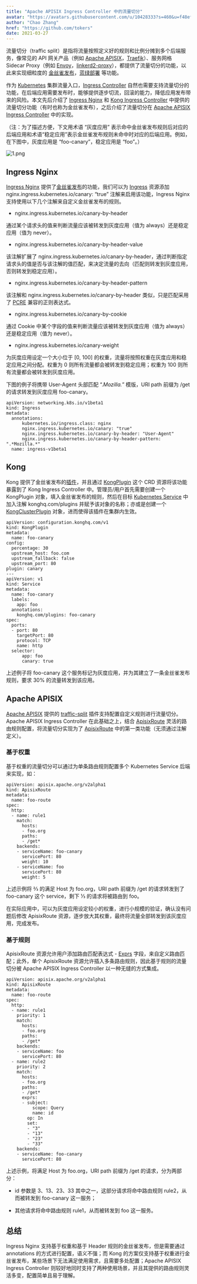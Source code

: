 ```yaml
---
title: "Apache APISIX Ingress Controller 中的流量切分"
avatar: "https://avatars.githubusercontent.com/u/10428333?s=460&u=f48ef50c5621a1616a3ede50221547e34270e061&v=4"
author: "Chao Zhang"
href: "https://github.com/tokers"
date: 2021-03-27
---
```


流量切分（traffic split）是指将流量按照定义好的规则和比例分摊到多个后端服务，像常见的 API 网关产品（例如 [Apache APISIX](https://apisix.apache.org/)，[Traefik](https://traefik.io/)）、服务网格 Sidecar Proxy（例如 [Envoy](https://envoyproxy.io/)，[linkerd2-proxy](https://github.com/linkerd/linkerd2-proxy)），都提供了流量切分的功能，以此来实现细粒度的 [金丝雀发布](https://blog.getambassador.io/cloud-native-patterns-canary-release-1cb8f82d371a)，[蓝绿部署](https://martinfowler.com/bliki/BlueGreenDeployment.html) 等功能。

作为 [Kubernetes](https://kubernetes.io/) 集群流量入口，[Ingress Controller](https://kubernetes.io/docs/concepts/services-networking/ingress-controllers/) 自然也需要支持流量切分的功能，在后端应用需要发布时，能够提供逐步切流，回滚的能力，降低应用发布带来的风险。本文先后介绍了 [Ingress Nginx](https://kubernetes.github.io/ingress-nginx/) 和 [Kong Ingress Controller](https://github.com/Kong/kubernetes-ingress-controller) 中提供的流量切分功能（有时也称为金丝雀发布），之后介绍了流量切分在 [Apache APISIX Ingress Controller](https://github.com/apache/apisix-ingress-controller) 中的实现。

（注：为了描述方便，下文用术语 “灰度应用” 表示命中金丝雀发布规则后对应的后端应用和术语“稳定应用”表示金丝雀发布规则未命中时对应的后端应用。例如，在下图中，灰度应用是 “foo-canary”，稳定应用是 “foo”。）

![1.png](https://lh6.googleusercontent.com/E_qq-RFIcVBbTFsI8-QTNH7Io5vOXapdQUaAzKE2mYlyvtXUlZEoSd8aVMHAppARmXx9_wgHsgP1CWK_R74MfPV58dLQ71kEcU57DooHKz2LuKb6D6TW9B2_C8rLsm8wHTk2_zZt)

## Ingress Nginx

[Ingress Nginx](https://kubernetes.github.io/ingress-nginx/) 提供了[金丝雀发布](https://kubernetes.github.io/ingress-nginx/user-guide/nginx-configuration/annotations/#canary)的功能，我们可以为 [Ingress](https://kubernetes.io/docs/concepts/services-networking/ingress/) 资源添加 nginx.ingress.kubernetes.io/canary: “true” 注解来启用该功能，Ingress Nginx 支持使用以下几个注解来自定义金丝雀发布的规则。

+ nginx.ingress.kubernetes.io/canary-by-header

通过某个请求头的值来判断流量应该被转发到灰度应用（值为 always）还是稳定应用（值为 never）。

+ nginx.ingress.kubernetes.io/canary-by-header-value

该注解扩展了 nginx.ingress.kubernetes.io/canary-by-header，通过判断指定请求头的值是否与该注解的值匹配，来决定流量的去向（匹配则转发到灰度应用，否则转发到稳定应用）。

+ nginx.ingress.kubernetes.io/canary-by-header-pattern

该注解和 nginx.ingress.kubernetes.io/canary-by-header 类似，只是匹配采用了 [PCRE](https://www.pcre.org/) 兼容的正则表达式。

+ nginx.ingress.kubernetes.io/canary-by-cookie

通过 Cookie 中某个字段的值来判断流量应该被转发到灰度应用（值为 always）还是稳定应用（值为 never）。

+ nginx.ingress.kubernetes.io/canary-weight

为灰度应用设定一个大小位于 [0, 100] 的权重，流量将按照权重在灰度应用和稳定应用之间分配。权重为 0 则所有流量都会被转发到稳定应用；权重为 100 则所有流量都会被转发到灰度应用。

下图的例子将携带 User-Agent 头部匹配 “.*Mozilla.*” 模版，URI path 前缀为 /get 的请求转发到灰度应用 foo-canary。

```
apiVersion: networking.k8s.io/v1beta1
kind: Ingress
metadata:
  annotations:
      kubernetes.io/ingress.class: nginx
      nginx.ingress.kubernetes.io/canary: "true"
      nginx.ingress.kubernetes.io/canary-by-header: "User-Agent"
      nginx.ingress.kubernetes.io/canary-by-header-pattern: 
".*Mozilla.*"
  name: ingress-v1beta1
```

## Kong

Kong 提供了金丝雀发布的[插件](https://docs.konghq.com/hub/kong-inc/canary/0.32-x.html)，并且通过 [KongPlugin](https://docs.konghq.com/kubernetes-ingress-controller/1.1.x/references/custom-resources/) 这个 CRD 资源将该功能暴露到了 Kong Ingress Controller 中。管理员/用户首先需要创建一个 KongPlugin 对象，填入金丝雀发布的规则，然后在目标 [Kubernetes Service](https://kubernetes.io/docs/concepts/services-networking/service/) 中加入注解 konghq.com/plugins 并赋予该对象的名称；亦或是创建一个 [KongClusterPlugin](https://docs.konghq.com/kubernetes-ingress-controller/1.1.x/guides/using-kongclusterplugin-resource/) 对象，进而使得该插件在集群内生效。

```
apiVersion: configuration.konghq.com/v1
kind: KongPlugin
metadata:
  name: foo-canary
config: 
  percentage: 30
  upstream_host: foo.com
  upstream_fallback: false
  upstream_port: 80
plugin: canary
---
apiVersion: v1
kind: Service
metadata:
  name: foo-canary
  labels:
    app: foo
  annotations:
    konghq.com/plugins: foo-canary
spec:
  ports:
  - port: 80
    targetPort: 80
    protocol: TCP
    name: http
  selector:
      app: foo
      canary: true
```

上述例子将 foo-canary 这个服务标记为灰度应用，并为其建立了一条金丝雀发布规则，要求 30% 的流量转发到该应用。

## Apache APISIX

[Apache APISIX](https://apisix.apache.org) 提供的 [traffic-split](apisix.apache.org/docs/apisix/plugins/traffic-split) 插件支持配置自定义规则进行流量切分。Apache APISIX Ingress Controller 在此基础之上，结合 [ApisixRoute](apisix.apache.org/docs/ingress-controller/concepts/apisix_route) 灵活的路由规则配置，将流量切分实现为了 [ApisixRoute](apisix.apache.org/docs/ingress-controller/concepts/apisix_route) 中的第一类功能（无须通过注解定义）。

### 基于权重

基于权重的流量切分可以通过为单条路由规则配置多个 Kubernetes Service 后端来实现，如：

```
apiVersion: apisix.apache.org/v2alpha1
kind: ApisixRoute
metadata:
  name: foo-route
spec:
  http:
  - name: rule1
    match:
      hosts:
      - foo.org
      paths:
      - /get*
    backends:
    - serviceName: foo-canary
      servicePort: 80
      weight: 10
    - serviceName: foo
      servicePort: 80
      weight: 5
```

上述示例将 ⅔ 的满足 Host 为 foo.org，URI path 前缀为 /get 的请求转发到了 foo-canary 这个 service，剩下 ⅓ 的请求将被路由到 foo。

在实际应用中，可以为灰度应用设定较小的权重，进行小规模的验证，确认没有问题后修改 ApisixRoute 资源，逐步放大其权重，最终将流量全部转发到该灰度应用，完成发布。

### 基于规则

ApisixRoute 资源允许用户添加路由匹配表达式 - [Exprs](https://github.com/apache/apisix-ingress-controller/blob/master/docs/en/latest/concepts/apisix_route.md#advanced-route-features) 字段，来自定义路由匹配；此外，单个 ApisixRoute 资源允许插入多条路由规则，因此基于规则的流量切分被 Apache APISIX Ingress Controller 以一种无缝的方式集成。

```
apiVersion: apisix.apache.org/v2alpha1
kind: ApisixRoute
metadata:
  name: foo-route
spec:
  http:
  - name: rule1
    priority: 1
    match:
      hosts:
      - foo.org
      paths:
      - /get*
    backends:
    - serviceName: foo
      servicePort: 80
  - name: rule2
    priority: 2
    match:
      hosts:
      - foo.org
      paths:
      - /get*
      exprs:
      - subject:
          scope: Query
          name: id
        op: In
        set:
        - "3"
        - "13"
        - "23"
        - "33"
    backends:
    - serviceName: foo-canary
      servicePort: 80
```

上述示例，将满足 Host 为 foo.org，URI path 前缀为 /get 的请求，分为两部分：

+ id 参数是 3、13、23、33 其中之一，这部分请求将命中路由规则 rule2，从而被转发到 foo-canary 这一服务；

+ 其他请求将命中路由规则 rule1，从而被转发到 foo 这一服务。

## 总结

Ingress Nginx 支持基于权重和基于 Header 规则的金丝雀发布，但是需要通过 annotations 的方式进行配置，语义不强；而 Kong 的方案仅支持基于权重进行金丝雀发布，某些场景下无法满足使用需求，且需要多处配置；Apache APISIX Ingress Controller 则较好地同时支持了两种使用场景，并且其提供的路由规则灵活多变，配置简单且易于理解。
